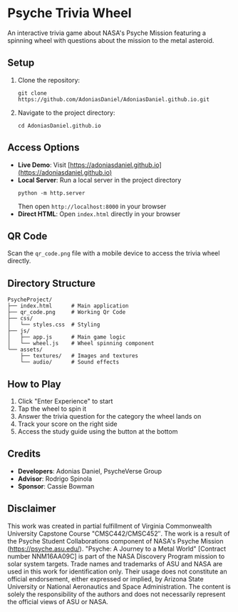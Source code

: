 
# Psyche Trivia Wheel

An interactive trivia game about NASA's Psyche Mission featuring a spinning wheel with questions about the mission to the metal asteroid.

## Setup

1. Clone the repository:
   ```
   git clone https://github.com/AdoniasDaniel/AdoniasDaniel.github.io.git
   ```

2. Navigate to the project directory:
   ```
   cd AdoniasDaniel.github.io
   ```

## Access Options

- **Live Demo**: Visit [https://adoniasdaniel.github.io](https://adoniasdaniel.github.io)
- **Local Server**: Run a local server in the project directory
   ```
   python -m http.server
   ```
   Then open `http://localhost:8000` in your browser
- **Direct HTML**: Open `index.html` directly in your browser

## QR Code

Scan the `qr_code.png` file with a mobile device to access the trivia wheel directly.

## Directory Structure

```
PsycheProject/
├── index.html      # Main application
├── qr_code.png     # Working Qr Code
├── css/
│   └── styles.css  # Styling
├── js/
│   ├── app.js      # Main game logic
│   └── wheel.js    # Wheel spinning component
└── assets/
    ├── textures/   # Images and textures
    └── audio/      # Sound effects
```

## How to Play

1. Click "Enter Experience" to start
2. Tap the wheel to spin it
3. Answer the trivia question for the category the wheel lands on
4. Track your score on the right side
5. Access the study guide using the button at the bottom

## Credits

- **Developers**: Adonias Daniel, PsycheVerse Group
- **Advisor**: Rodrigo Spinola
- **Sponsor**: Cassie Bowman

## Disclaimer

This work was created in partial fulfillment of Virginia Commonwealth University Capstone Course "CMSC442/CMSC452″. The work is a result of the Psyche Student Collaborations component of NASA's Psyche Mission (https://psyche.asu.edu/). "Psyche: A Journey to a Metal World" [Contract number NNM16AA09C] is part of the NASA Discovery Program mission to solar system targets. Trade names and trademarks of ASU and NASA are used in this work for identification only. Their usage does not constitute an official endorsement, either expressed or implied, by Arizona State University or National Aeronautics and Space Administration. The content is solely the responsibility of the authors and does not necessarily represent the official views of ASU or NASA.


